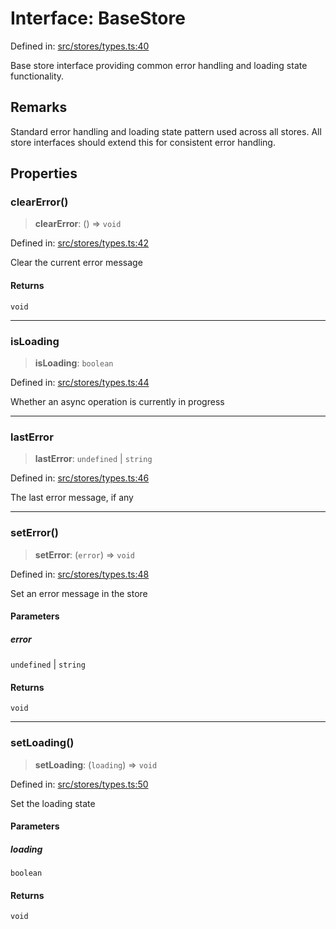 # Interface: BaseStore

Defined in: [src/stores/types.ts:40](https://github.com/Nick2bad4u/Uptime-Watcher/blob/main/src/stores/types.ts#L40)

Base store interface providing common error handling and loading state
functionality.

## Remarks

Standard error handling and loading state pattern used across all stores. All
store interfaces should extend this for consistent error handling.

## Properties

### clearError()

> **clearError**: () => `void`

Defined in: [src/stores/types.ts:42](https://github.com/Nick2bad4u/Uptime-Watcher/blob/main/src/stores/types.ts#L42)

Clear the current error message

#### Returns

`void`

***

### isLoading

> **isLoading**: `boolean`

Defined in: [src/stores/types.ts:44](https://github.com/Nick2bad4u/Uptime-Watcher/blob/main/src/stores/types.ts#L44)

Whether an async operation is currently in progress

***

### lastError

> **lastError**: `undefined` \| `string`

Defined in: [src/stores/types.ts:46](https://github.com/Nick2bad4u/Uptime-Watcher/blob/main/src/stores/types.ts#L46)

The last error message, if any

***

### setError()

> **setError**: (`error`) => `void`

Defined in: [src/stores/types.ts:48](https://github.com/Nick2bad4u/Uptime-Watcher/blob/main/src/stores/types.ts#L48)

Set an error message in the store

#### Parameters

##### error

`undefined` | `string`

#### Returns

`void`

***

### setLoading()

> **setLoading**: (`loading`) => `void`

Defined in: [src/stores/types.ts:50](https://github.com/Nick2bad4u/Uptime-Watcher/blob/main/src/stores/types.ts#L50)

Set the loading state

#### Parameters

##### loading

`boolean`

#### Returns

`void`
